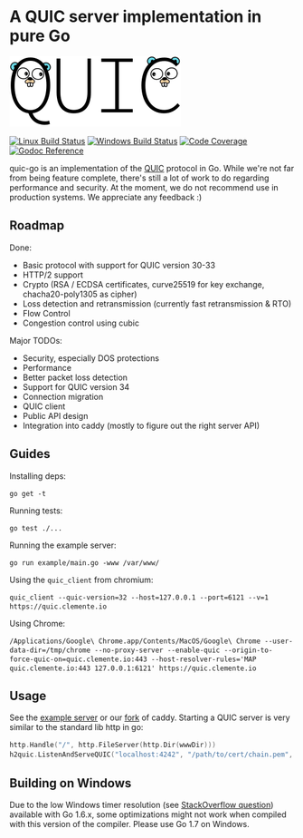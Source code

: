 # A QUIC server implementation in pure Go

<img src="docs/quic.png" width=303 height=124>

[![Linux Build Status](https://travis-ci.org/lucas-clemente/quic-go.svg?branch=master)](https://travis-ci.org/lucas-clemente/quic-go)
[![Windows Build Status](https://ci.appveyor.com/api/projects/status/github/lucas-clemente/quic-go?branch=master&svg=true)](https://ci.appveyor.com/project/lucas-clemente/quic-go/branch/master)
[![Code Coverage](https://codecov.io/gh/lucas-clemente/quic-go/coverage.svg)](https://codecov.io/gh/lucas-clemente/quic-go/)
[![Godoc Reference](https://godoc.org/github.com/lucas-clemente/quic-go?status.svg)](https://godoc.org/github.com/lucas-clemente/quic-go)

quic-go is an implementation of the [QUIC](https://en.wikipedia.org/wiki/QUIC) protocol in Go. While we're not far from being feature complete, there's still a lot of work to do regarding performance and security. At the moment, we do not recommend use in production systems. We appreciate any feedback :)

## Roadmap

Done:

- Basic protocol with support for QUIC version 30-33
- HTTP/2 support
- Crypto (RSA / ECDSA certificates, curve25519 for key exchange, chacha20-poly1305 as cipher)
- Loss detection and retransmission (currently fast retransmission & RTO)
- Flow Control
- Congestion control using cubic

Major TODOs:

- Security, especially DOS protections
- Performance
- Better packet loss detection
- Support for QUIC version 34
- Connection migration
- QUIC client
- Public API design
- Integration into caddy (mostly to figure out the right server API)

## Guides

Installing deps:

    go get -t

Running tests:

    go test ./...

Running the example server:

    go run example/main.go -www /var/www/

Using the `quic_client` from chromium:

    quic_client --quic-version=32 --host=127.0.0.1 --port=6121 --v=1 https://quic.clemente.io

Using Chrome:

    /Applications/Google\ Chrome.app/Contents/MacOS/Google\ Chrome --user-data-dir=/tmp/chrome --no-proxy-server --enable-quic --origin-to-force-quic-on=quic.clemente.io:443 --host-resolver-rules='MAP quic.clemente.io:443 127.0.0.1:6121' https://quic.clemente.io

## Usage

See the [example server](example/main.go) or our [fork](https://github.com/lucas-clemente/caddy) of caddy. Starting a QUIC server is very similar to the standard lib http in go:

```go
http.Handle("/", http.FileServer(http.Dir(wwwDir)))
h2quic.ListenAndServeQUIC("localhost:4242", "/path/to/cert/chain.pem", "/path/to/privkey.pem", nil)
```

## Building on Windows

Due to the low Windows timer resolution (see [StackOverflow question](http://stackoverflow.com/questions/37706834/high-resolution-timers-millisecond-precision-in-go-on-windows)) available with Go 1.6.x, some optimizations might not work when compiled with this version of the compiler. Please use Go 1.7 on Windows.
